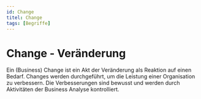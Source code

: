 ```yaml
---
id: Change
titel: Change
tags: [Begriffe]
---
```


# Change - Veränderung 

Ein (Business) Change ist ein Akt der Veränderung als Reaktion auf einen Bedarf. Changes werden durchgeführt, um die Leistung einer Organisation zu verbessern. Die Verbesserungen sind bewusst und werden durch Aktivitäten der Business Analyse kontrolliert. 
